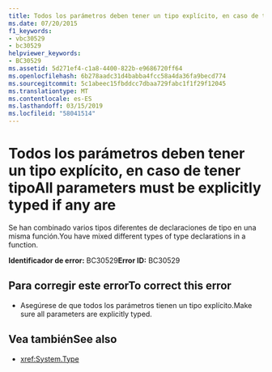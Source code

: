 ```yaml
---
title: Todos los parámetros deben tener un tipo explícito, en caso de tener tipo
ms.date: 07/20/2015
f1_keywords:
- vbc30529
- bc30529
helpviewer_keywords:
- BC30529
ms.assetid: 5d271ef4-c1a8-4400-822b-e9686720ff64
ms.openlocfilehash: 6b278aadc31d4babba4fcc58a4da36fa9becd774
ms.sourcegitcommit: 5c1abeec15fbddcc7dbaa729fabc1f1f29f12045
ms.translationtype: MT
ms.contentlocale: es-ES
ms.lasthandoff: 03/15/2019
ms.locfileid: "58041514"
---
```

# <a name="all-parameters-must-be-explicitly-typed-if-any-are"></a><span data-ttu-id="14e7d-102">Todos los parámetros deben tener un tipo explícito, en caso de tener tipo</span><span class="sxs-lookup"><span data-stu-id="14e7d-102">All parameters must be explicitly typed if any are</span></span>
<span data-ttu-id="14e7d-103">Se han combinado varios tipos diferentes de declaraciones de tipo en una misma función.</span><span class="sxs-lookup"><span data-stu-id="14e7d-103">You have mixed different types of type declarations in a function.</span></span>  
  
 <span data-ttu-id="14e7d-104">**Identificador de error:** BC30529</span><span class="sxs-lookup"><span data-stu-id="14e7d-104">**Error ID:** BC30529</span></span>  
  
## <a name="to-correct-this-error"></a><span data-ttu-id="14e7d-105">Para corregir este error</span><span class="sxs-lookup"><span data-stu-id="14e7d-105">To correct this error</span></span>  
  
-   <span data-ttu-id="14e7d-106">Asegúrese de que todos los parámetros tienen un tipo explícito.</span><span class="sxs-lookup"><span data-stu-id="14e7d-106">Make sure all parameters are explicitly typed.</span></span>  
  
## <a name="see-also"></a><span data-ttu-id="14e7d-107">Vea también</span><span class="sxs-lookup"><span data-stu-id="14e7d-107">See also</span></span>

- <xref:System.Type>
